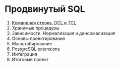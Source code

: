# Продвинутый SQL

1. [Командная строка. DCL и TCL](src/part1.1/readme.md)
2. Хранимые процедуры
3. Зависимости. Нормализация и денормализация
4. Основы проектирования
5. Масштабирование
6. PostgreSQL extensions
7. Интеграция
8. Итоговый проект
